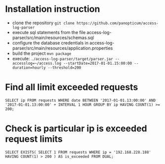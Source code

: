 # Installation instruction

* clone the repository `git clone https://github.com/panopticum/access-log-parser`
* execute sql statements from the file access-log-parser/src/main/resources/schemas.sql
* configure the database credentials in access-log-parser/src/main/resources/application.properties
* build the project `mvn package`
* execute: `./access-log-parser/target/parser.jar --accesslog=~/access.log --startDate=2017-01-01.15:00:00 --duration=hourly --threshold=200`

# Find all limit exceeded requests
`
SELECT ip
FROM requests
WHERE date BETWEEN '2017-01-01.13:00:00' AND '2017-01-01.13:00:00' + INTERVAL 1 HOUR
GROUP BY ip
HAVING COUNT(1) >= 200;
`

# Check is particular ip is exceeded request limits
`
SELECT EXISTS(
  SELECT 1
  FROM requests
  WHERE ip = '192.168.228.188'
  HAVING COUNT(1) > 200
) AS is_exceeded
FROM DUAL;
`